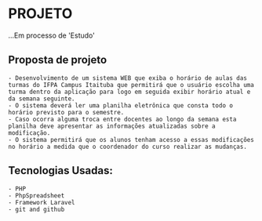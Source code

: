# PROJETO

...Em processo de 'Estudo'


## Proposta de projeto
    - Desenvolvimento de um sistema WEB que exiba o horário de aulas das turmas do IFPA Campus Itaituba que permitirá que o usuário escolha uma turma dentro da aplicação para logo em seguida exibir horário atual e da semana seguinte.   
    - O sistema deverá ler uma planilha eletrônica que consta todo o horário previsto para o semestre.
    - Caso ocorra alguma troca entre docentes ao longo da semana esta planilha deve apresentar as informações atualizadas sobre a modificação.
    - O sistema permitirá que os alunos tenham acesso a essas modificações no horário a medida que o coordenador do curso realizar as mudanças.


## Tecnologias Usadas:
    - PHP
    - PhpSpreadsheet
    - Framework Laravel
    - git and github
